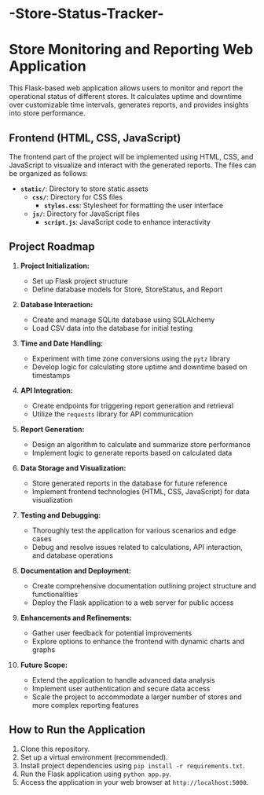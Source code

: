 # -Store-Status-Tracker-
# Store Monitoring and Reporting Web Application

This Flask-based web application allows users to monitor and report the operational status of different stores. It calculates uptime and downtime over customizable time intervals, generates reports, and provides insights into store performance.

## Frontend (HTML, CSS, JavaScript)

The frontend part of the project will be implemented using HTML, CSS, and JavaScript to visualize and interact with the generated reports. The files can be organized as follows:

- **`static/`**: Directory to store static assets
  - **`css/`**: Directory for CSS files
    - **`styles.css`**: Stylesheet for formatting the user interface
  - **`js/`**: Directory for JavaScript files
    - **`script.js`**: JavaScript code to enhance interactivity

## Project Roadmap

1. **Project Initialization:**
   - Set up Flask project structure
   - Define database models for Store, StoreStatus, and Report

2. **Database Interaction:**
   - Create and manage SQLite database using SQLAlchemy
   - Load CSV data into the database for initial testing

3. **Time and Date Handling:**
   - Experiment with time zone conversions using the `pytz` library
   - Develop logic for calculating store uptime and downtime based on timestamps

4. **API Integration:**
   - Create endpoints for triggering report generation and retrieval
   - Utilize the `requests` library for API communication

5. **Report Generation:**
   - Design an algorithm to calculate and summarize store performance
   - Implement logic to generate reports based on calculated data

6. **Data Storage and Visualization:**
   - Store generated reports in the database for future reference
   - Implement frontend technologies (HTML, CSS, JavaScript) for data visualization

7. **Testing and Debugging:**
   - Thoroughly test the application for various scenarios and edge cases
   - Debug and resolve issues related to calculations, API interaction, and database operations

8. **Documentation and Deployment:**
   - Create comprehensive documentation outlining project structure and functionalities
   - Deploy the Flask application to a web server for public access

9. **Enhancements and Refinements:**
   - Gather user feedback for potential improvements
   - Explore options to enhance the frontend with dynamic charts and graphs

10. **Future Scope:**
    - Extend the application to handle advanced data analysis
    - Implement user authentication and secure data access
    - Scale the project to accommodate a larger number of stores and more complex reporting features

## How to Run the Application

1. Clone this repository.
2. Set up a virtual environment (recommended).
3. Install project dependencies using `pip install -r requirements.txt`.
4. Run the Flask application using `python app.py`.
5. Access the application in your web browser at `http://localhost:5000`.

